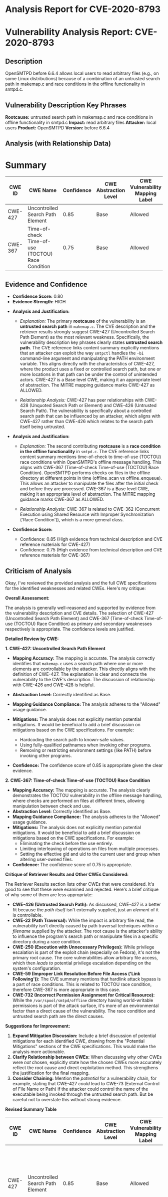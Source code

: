 # Analysis Report for CVE-2020-8793

# Vulnerability Analysis Report: CVE-2020-8793

## Description

OpenSMTPD before 6.6.4 allows local users to read arbitrary files (e.g., on some Linux distributions) because of a combination of an untrusted search path in makemap.c and race conditions in the offline functionality in smtpd.c.

## Vulnerability Description Key Phrases

**Rootcause:** untrusted search path in makemap.c and race conditions in offline functionality in smtpd.c
**Impact:** read arbitrary files
**Attacker:** local users
**Product:** OpenSMTPD
**Version:** before 6.6.4

## Analysis (with Relationship Data)

# Summary
| CWE ID | CWE Name | Confidence | CWE Abstraction Level | CWE Vulnerability Mapping Label | CWE-Vulnerability Mapping Notes |
|---|---|---|---|---|---|
| CWE-427 | Uncontrolled Search Path Element | 0.85 | Base | Allowed | Primary CWE |
| CWE-367 | Time-of-check Time-of-use (TOCTOU) Race Condition | 0.75 | Base | Allowed | Secondary Candidate |

## Evidence and Confidence

*   **Confidence Score:** 0.80
*   **Evidence Strength:** HIGH

- **Analysis and Justification:**
  - *Explanation:* The primary **rootcause** of the vulnerability is an **untrusted search path** in `makemap.c`. The CVE description and the retriever results strongly suggest CWE-427 (Uncontrolled Search Path Element) as the most relevant weakness. Specifically, the vulnerability description key phrases clearly states **untrusted search path**. The CVE reference links content summary explicitly mentions that an attacker can exploit the way `smtpctl` handles the `-bi` command-line argument and manipulating the PATH environment variable. This aligns directly with the characteristics of CWE-427, where the product uses a fixed or controlled search path, but one or more locations in that path can be under the control of unintended actors. CWE-427 is a Base level CWE, making it an appropriate level of abstraction. The MITRE mapping guidance marks CWE-427 as ALLOWED.

  - *Relationship Analysis:* CWE-427 has peer relationships with CWE-428 (Unquoted Search Path or Element) and CWE-426 (Untrusted Search Path). The vulnerability is specifically about a controlled search path that can be influenced by an attacker, which aligns with CWE-427 rather than CWE-426 which relates to the search path itself being untrusted.

- **Analysis and Justification:**
  - *Explanation:* The second contributing **rootcause** is a **race condition in the offline functionality** in `smtpd.c`. The CVE reference links content summary mentions time-of-check to time-of-use (TOCTOU) race conditions within OpenSMTPD's offline message handling. This aligns with CWE-367 (Time-of-check Time-of-use (TOCTOU) Race Condition). OpenSMTPD performs checks on files in the offline directory at different points in time (offline_scan vs offline_enqueue). This allows an attacker to manipulate the files after the initial check and before they are processed. CWE-367 is a Base level CWE, making it an appropriate level of abstraction. The MITRE mapping guidance marks CWE-367 as ALLOWED.

  - *Relationship Analysis:* CWE-367 is related to CWE-362 (Concurrent Execution using Shared Resource with Improper Synchronization ('Race Condition')), which is a more general class.

- **Confidence Score:**
  - Confidence: 0.85 (High evidence from technical description and CVE reference materials for CWE-427)
  - Confidence: 0.75 (High evidence from technical description and CVE reference materials for CWE-367)

## Criticism of Analysis

Okay, I've reviewed the provided analysis and the full CWE specifications for the identified weaknesses and related CWEs. Here's my critique:

**Overall Assessment:**

The analysis is generally well-reasoned and supported by evidence from the vulnerability description and CVE details. The selection of CWE-427 (Uncontrolled Search Path Element) and CWE-367 (Time-of-check Time-of-use (TOCTOU) Race Condition) as primary and secondary weaknesses respectively is appropriate. The confidence levels are justified.

**Detailed Review by CWE:**

**1. CWE-427: Uncontrolled Search Path Element**

*   **Mapping Accuracy:** The mapping is accurate. The analysis correctly identifies that `makemap.c` uses a search path where one or more elements are controllable by the attacker. This directly aligns with the definition of CWE-427.  The explanation is clear and connects the vulnerability to the CWE's description. The discussion of relationship with CWE-426 and CWE-428 is helpful.
*   **Abstraction Level:** Correctly identified as Base.
*   **Mapping Guidance Compliance:** The analysis adheres to the "Allowed" usage guidance.
*   **Mitigations:** The analysis does not explicitly mention potential mitigations. It would be beneficial to add a brief discussion on mitigations based on the CWE specifications. For example:

    *   Hardcoding the search path to known-safe values.
    *   Using fully-qualified pathnames when invoking other programs.
    *   Removing or restricting environment settings (like PATH) before invoking other programs.
*   **Confidence:** The confidence score of 0.85 is appropriate given the clear evidence.

**2. CWE-367: Time-of-check Time-of-use (TOCTOU) Race Condition**

*   **Mapping Accuracy:** The mapping is accurate. The analysis clearly demonstrates the TOCTOU vulnerability in the offline message handling, where checks are performed on files at different times, allowing manipulation between check and use.
*   **Abstraction Level:** Correctly identified as Base.
*   **Mapping Guidance Compliance:** The analysis adheres to the "Allowed" usage guidance.
*   **Mitigations:** The analysis does not explicitly mention potential mitigations. It would be beneficial to add a brief discussion on mitigations based on the CWE specifications. For example:
    *   Eliminating the check before the use entirely.
    *   Limiting interleaving of operations on files from multiple processes.
    *   Setting the effective gid and uid to the current user and group when altering user-owned files.
*   **Confidence:** The confidence score of 0.75 is appropriate.

**Critique of Retriever Results and Other CWEs Considered:**

The Retriever Results section lists other CWEs that were considered. It's good to see that these were examined and rejected. Here's a brief critique of why some of them are less appropriate:

*   **CWE-426 (Untrusted Search Path):** As discussed, CWE-427 is a better fit because the *path itself* isn't externally supplied, just an *element* of it is controllable.
*   **CWE-22 (Path Traversal):** While the impact is arbitrary file read, the vulnerability isn't directly caused by path traversal techniques within a *filename* supplied by the attacker. The root cause is the attacker's ability to influence the program's search path or manipulate files in a specific directory during a race condition.
*   **CWE-250 (Execution with Unnecessary Privileges):**  While privilege escalation is part of the exploit chain (especially on Fedora), it's not the primary root cause. The core vulnerabilities allow arbitrary file access, which then *leads to* potential privilege escalation depending on the system's configuration.
*   **CWE-59 (Improper Link Resolution Before File Access ('Link Following')):** The CVE summary mentions that hardlink attack bypass is a part of race conditions. This is related to TOCTOU race condition, therefore CWE-367 is more appropriate in this case.
*   **CWE-732 (Incorrect Permission Assignment for Critical Resource):**  While the `/var/spool/smtpd/offline` directory having world-writable permissions is part of the attack surface, it's more of an environmental factor than a direct cause of the vulnerability. The race condition and untrusted search path are the direct causes.

**Suggestions for Improvement:**

1.  **Expand Mitigation Discussion:** Include a brief discussion of potential mitigations for each identified CWE, drawing from the "Potential Mitigations" sections of the CWE specifications. This would make the analysis more actionable.
2.  **Clarify Relationship between CWEs:**  When discussing why other CWEs were *not* chosen, explicitly state how the chosen CWEs more accurately reflect the root cause and direct exploitation method. This strengthens the justification for the final mapping.
3.  **Consider Chaining:** Mention the *potential* for a vulnerability chain, for example, stating that CWE-427 *could* lead to CWE-73 (External Control of File Name or Path) if the attacker could control the name of the executable being invoked through the untrusted search path.  But be careful not to overstate this without strong evidence.

**Revised Summary Table**

| CWE ID | CWE Name | Confidence | CWE Abstraction Level | CWE Vulnerability Mapping Label | CWE-Vulnerability Mapping Notes |
|---|---|---|---|---|---|
| CWE-427 | Uncontrolled Search Path Element | 0.85 | Base | Allowed | Primary CWE.  Mitigation: Hardcode safe search paths, use fully qualified pathnames, restrict environment settings. |
| CWE-367 | Time-of-check Time-of-use (TOCTOU) Race Condition | 0.75 | Base | Allowed | Secondary Candidate. Mitigation: Eliminate pre-use checks, limit interleaving of file operations, set appropriate gid/uid. |

By adding these suggestions, the analysis would be even more comprehensive and useful for developers seeking to understand and remediate the vulnerability.

## Final Resolution

# Summary
| CWE ID | CWE Name | Confidence | CWE Abstraction Level | CWE Vulnerability Mapping Label | CWE-Vulnerability Mapping Notes |
|---|---|---|---|---|---|
| CWE-427 | Uncontrolled Search Path Element | 0.85 | Base | Allowed | Primary CWE. Mitigation: Hardcode safe search paths, use fully qualified pathnames, restrict environment settings. |
| CWE-367 | Time-of-check Time-of-use (TOCTOU) Race Condition | 0.75 | Base | Allowed | Secondary Candidate. Mitigation: Eliminate pre-use checks, limit interleaving of file operations, set appropriate gid/uid. |

## Evidence and Confidence

*   **Confidence Score:** 0.80
*   **Evidence Strength:** HIGH

## Relationship Analysis
The selection of CWE-427 and CWE-367 is appropriate, considering their base level abstraction and direct relevance to the **root causes** described. CWE-427 is related to CWE-426 and CWE-428 as peer weaknesses related to search paths. The choice of CWE-427 over CWE-426 is driven by the fact that an *element* of the search path is controllable, not the entire path itself. CWE-367 is a specific type of race condition, which is more specific than the more general CWE-362.

```mermaid
graph TD
    cwe427["CWE-427: Uncontrolled Search Path Element"]
    cwe367["CWE-367: Time-of-check Time-of-use (TOCTOU) Race Condition"]
    cwe426["CWE-426: Untrusted Search Path"]
    cwe428["CWE-428: Unquoted Search Path or Element"]
    cwe362["CWE-362: Improper Synchronization ('Race Condition')"]

    cwe427 -- PEEROF --> cwe426
    cwe427 -- PEEROF --> cwe428
    cwe367 -- CHILDOF --> cwe362

    classDef primary fill:#f96,stroke:#333,stroke-width:2px
    classDef secondary fill:#69f,stroke:#333
    classDef tertiary fill:#9e9,stroke:#333
    class cwe427 primary
    class cwe367 secondary
    class cwe426,cwe428, cwe362 tertiary
```

## Vulnerability Chain
The vulnerability chain starts with an **uncontrolled search path** (CWE-427) that allows an attacker to introduce malicious executables into the path used by the system. Simultaneously, a **time-of-check time-of-use race condition** (CWE-367) exists in the offline message handling, enabling an attacker to manipulate files after the initial security checks, leading to arbitrary file access. The **root cause** is the combination of these two weaknesses which leads to arbitrary file access.

## Summary of Analysis
The initial analysis and criticism are well-aligned. The selection of CWE-427 and CWE-367 is strongly supported by the vulnerability description, which explicitly mentions an **untrusted search path** and **race conditions**. The vulnerability description states: "OpenSMTPD before 6.6.4 allows local users to read arbitrary files (e.g., on some Linux distributions) because of a combination of an untrusted search path in makemap.c and race conditions in the offline functionality in smtpd.c."

The graph relationships reinforced the decision to choose CWE-427 over its peers and CWE-367 over more general race condition CWEs. The selected CWEs are at the optimal level of specificity because they are base-level CWEs that directly represent the **root causes** of the vulnerability.



*Report generated on 2025-03-16 22:47:34*
